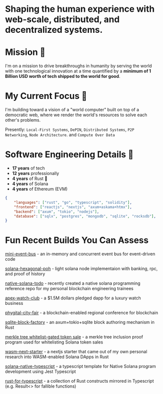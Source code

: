 # **Shaping the human experience with web-scale, distributed, and decentralized systems.**

# Mission 🦀
I'm on a mission to drive breakthroughs in humanity by serving the world with one technological innovation at a time quantified by a **minimum of 1 Billion USD worth of tech shipped to the world for good**.

# My Current Focus 🦀
I'm building toward a vision of a "world computer" built on top of a democratic web, where we render the world's resources to solve each other's problems. 

Presently: `Local-First Systems`, `DePIN`, `Distributed Systems`, `P2P Networking`, `Node Architecture`. and `Compute Over Data`

# Software Engineering Details 🦀
- **17 years** of tech
- **12 years** professionally
- **4 years** of Rust 🦀
- **4 years** of Solana
- **4 years** of Ethereum (EVM)

```json
{
    "languages": ["rust", "go", "typescript", "solidity"],
    "frontend": ["reactjs", "nextjs", "axum+askama+htmx"],
    "backend": ["axum", "tokio", "nodejs"],
    "database": ["sqlx", "postgres", "mongodb", "sqlite", "rocksdb"],
}
```

# Fun Recent Builds You Can Assess

[mini-event-bus](https://github.com/kquirapas/mini-event-bus) - an in-memory and concurrent event bus for event-driven code 

[solana-hexagonal-poh](https://github.com/kquirapas/solana-hexagonal-poh) - light solana node implementaion with banking, rpc, and proof of history

[native-solana-todo](https://github.com/kquirapas/native-solana-todo) - recently created a native solana programming reference repo for my personal blockchain engineering trainees

[apex-watch-club](https://github.com/Apex-Watch-Club) - a $1.5M dollars pledged dapp for a luxury watch business

[phygital-city-fair](https://github.com/Blockchain-City-Fair-by-Vulcanic-Labs) - a blockchain-enabled regional conference for blockchain

[sqlite-block-factory](https://github.com/kquirapas/sqlite-block-factory) - an axum+tokio+sqlite block authoring mechanism in Rust

[merkle tree whitelist-gated token sale](https://github.com/ardata-tech/solana-olympics-2024) - a merkle tree inclusion proof program used for whitelisting Solana token sales

[wasm-next-starter](https://github.com/kquirapas/wasm-next-starter) - a nextjs starter that came out of my own personal research into WASM-enabled Solana DApps in Rust

[solana-native-typescript](https://github.com/kquirapas/solana-native-typescript) - a typescript template for Native Solana program development using Jest Typescript

[rust-for-typescript](https://github.com/kquirapas/rust-for-typescript) - a collection of Rust constructs mirrored in Typescript (e.g. Result<> for fallible functions)
